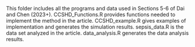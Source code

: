 This folder includes all the programs and data used in Sections 5-6 of Dai and Chen (2023+). 
CCSHD_Functions.R provides functions needed to implement the method in the article. 
CCSHD_example.R gives examples of implementation and generates the simulation results. 
sepsis_data.R is the data set analyzed in the article. 
data_analysis.R generates the data analysis results.
